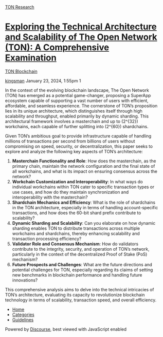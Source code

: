 [TON Research](/)

# [Exploring the Technical Architecture and Scalability of The Open Network (TON): A Comprehensive Examination](/t/exploring-the-technical-architecture-and-scalability-of-the-open-network-ton-a-comprehensive-examination/43)

[TON Blockchain](/c/ton-blockchain/17) 

    

[kingsman](https://tonresear.ch/u/kingsman)  January 23, 2024, 1:55pm  1

In the context of the evolving blockchain landscape, The Open Network (TON) has emerged as a potential game-changer, proposing a SuperApp ecosystem capable of supporting a vast number of users with efficient, affordable, and seamless experience. The cornerstone of TON’s proposition lies in its unique architecture, which distinguishes itself through high scalability and throughput, enabled primarily by dynamic sharding. This architectural framework involves a masterchain and up to (2^{32}) workchains, each capable of further splitting into (2^{60}) shardchains.

Given TON’s ambitious goal to provide infrastructure capable of handling millions of transactions per second from billions of users without compromising on speed, security, or decentralization, this paper seeks to explore and analyze the following key aspects of TON’s architecture:

1.  **Masterchain Functionality and Role**: How does the masterchain, as the primary chain, maintain the network configuration and the final state of all workchains, and what is its impact on ensuring consensus across the network?
2.  **Workchain Customization and Interoperability**: In what ways do individual workchains within TON cater to specific transaction types or use cases, and how do they maintain synchronization and interoperability with the masterchain?
3.  **Shardchain Mechanics and Efficiency**: What is the role of shardchains in the TON architecture, especially in terms of handling account-specific transactions, and how does the 60-bit shard prefix contribute to scalability?
4.  **Dynamic Sharding and Scalability**: Can you elaborate on how dynamic sharding enables TON to distribute transactions across multiple workchains and shardchains, thereby enhancing scalability and transaction processing efficiency?
5.  **Validator Role and Consensus Mechanism**: How do validators contribute to the integrity, security, and operation of TON’s network, particularly in the context of the decentralized Proof of Stake (PoS) mechanism?
6.  **Future Prospects and Challenges**: What are the future directions and potential challenges for TON, especially regarding its claims of setting new benchmarks in blockchain performance and handling future innovations?

This comprehensive analysis aims to delve into the technical intricacies of TON’s architecture, evaluating its capacity to revolutionize blockchain technology in terms of scalability, transaction speed, and overall efficiency.

 

*   [Home](/)
*   [Categories](/categories)
*   [Guidelines](/guidelines)

Powered by [Discourse](https://www.discourse.org), best viewed with JavaScript enabled
